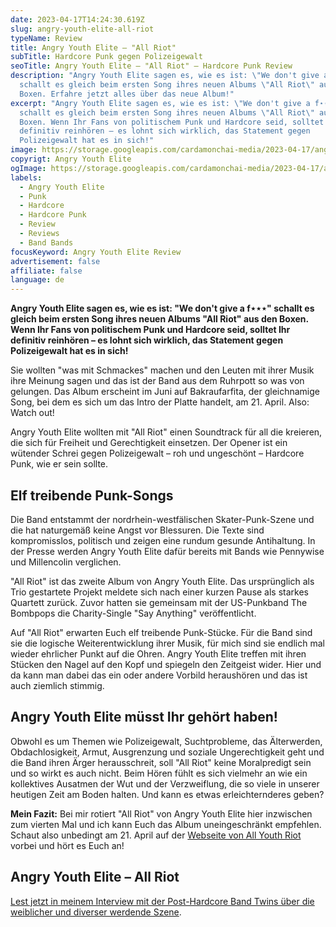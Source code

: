 ```yaml
---
date: 2023-04-17T14:24:30.619Z
slug: angry-youth-elite-all-riot
typeName: Review
title: Angry Youth Elite – "All Riot"
subTitle: Hardcore Punk gegen Polizeigewalt
seoTitle: Angry Youth Elite – "All Riot" – Hardcore Punk Review
description: "Angry Youth Elite sagen es, wie es ist: \"We don't give a f***\"
  schallt es gleich beim ersten Song ihres neuen Albums \"All Riot\" aus den
  Boxen. Erfahre jetzt alles über das neue Album!"
excerpt: "Angry Youth Elite sagen es, wie es ist: \"We don't give a f⋆⋆⋆\"
  schallt es gleich beim ersten Song ihres neuen Albums \"All Riot\" aus den
  Boxen. Wenn Ihr Fans von politischem Punk und Hardcore seid, solltet Ihr
  definitiv reinhören – es lohnt sich wirklich, das Statement gegen
  Polizeigewalt hat es in sich!"
image: https://storage.googleapis.com/cardamonchai-media/2023-04-17/angry-youth-riot-jpg-imagine-080808_473224_1024_768/640.webp
copyrigt: Angry Youth Elite
ogImage: https://storage.googleapis.com/cardamonchai-media/2023-04-17/angry-youth-riot-og-jpg-imagine-181818_483a2f_1200_628/640.webp
labels:
  - Angry Youth Elite
  - Punk
  - Hardcore
  - Hardcore Punk
  - Review
  - Reviews
  - Band Bands
focusKeyword: Angry Youth Elite Review
advertisement: false
affiliate: false
language: de
---
```

**Angry Youth Elite sagen es, wie es ist: "We don't give a f⋆⋆⋆" schallt es gleich beim ersten Song ihres neuen Albums "All Riot" aus den Boxen. Wenn Ihr Fans von politischem Punk und Hardcore seid, solltet Ihr definitiv reinhören – es lohnt sich wirklich, das Statement gegen Polizeigewalt hat es in sich!**

Sie wollten "was mit Schmackes" machen und den Leuten mit ihrer Musik ihre Meinung sagen und das ist der Band aus dem Ruhrpott so was von gelungen. Das Album erscheint im Juni auf Bakraufarfita, der gleichnamige Song, bei dem es sich um das Intro der Platte handelt, am 21. April. Also: Watch out!

Angry Youth Elite wollten mit "All Riot" einen Soundtrack für all die kreieren, die sich für Freiheit und Gerechtigkeit einsetzen. Der Opener ist ein wütender Schrei gegen Polizeigewalt – roh und ungeschönt – Hardcore Punk, wie er sein sollte.

## Elf treibende Punk-Songs

Die Band entstammt der nordrhein-westfälischen Skater-Punk-Szene und die hat naturgemäß keine Angst vor Blessuren. Die Texte sind kompromisslos, politisch und zeigen eine rundum gesunde Antihaltung. In der Presse werden Angry Youth Elite dafür bereits mit Bands wie Pennywise und Millencolin verglichen.

"All Riot" ist das zweite Album von Angry Youth Elite. Das ursprünglich als Trio gestartete Projekt meldete sich nach einer kurzen Pause als starkes Quartett zurück. Zuvor hatten sie gemeinsam mit der US-Punkband The Bombpops die Charity-Single "Say Anything" veröffentlicht.

Auf "All Riot" erwarten Euch elf treibende Punk-Stücke. Für die Band sind sie die logische Weiterentwicklung ihrer Musik, für mich sind sie endlich mal wieder ehrlicher Punkt auf die Ohren. Angry Youth Elite treffen mit ihren Stücken den Nagel auf den Kopf und spiegeln den Zeitgeist wider. Hier und da kann man dabei das ein oder andere Vorbild heraushören und das ist auch ziemlich stimmig.

## Angry Youth Elite müsst Ihr gehört haben!

Obwohl es um Themen wie Polizeigewalt, Suchtprobleme, das Älterwerden, Obdachlosigkeit, Armut, Ausgrenzung und soziale Ungerechtigkeit geht und die Band ihren Ärger herausschreit, soll "All Riot" keine Moralpredigt sein und so wirkt es auch nicht. Beim Hören fühlt es sich vielmehr an wie ein kollektives Ausatmen der Wut und der Verzweiflung, die so viele in unserer heutigen Zeit am Boden halten. Und kann es etwas erleichternderes geben?

**Mein Fazit:** Bei mir rotiert "All Riot" von Angry Youth Elite hier inzwischen zum vierten Mal und ich kann Euch das Album uneingeschränkt empfehlen. Schaut also unbedingt am 21. April auf der [Webseite von All Youth Riot](https://angryyouthelite.com/) vorbei und hört es Euch an!

## Angry Youth Elite – All Riot

<YouTube id="dmBOcOh7dgA" />

[Lest jetzt in meinem Interview mit der Post-Hardcore Band Twins über die weiblicher und diverser werdende Szene](/2020/03/post-hardcore-band-twins/).